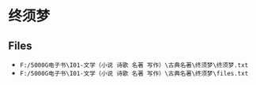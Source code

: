 # 终须梦

## Files

- `F:/5000G电子书\I01-文学（小说 诗歌 名著 写作）\古典名著\终须梦\终须梦.txt`
- `F:/5000G电子书\I01-文学（小说 诗歌 名著 写作）\古典名著\终须梦\files.txt`
